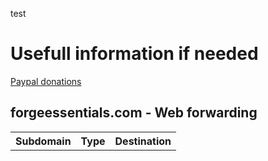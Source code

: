 test
# Usefull information if needed


[Paypal donations](https://docs.google.com/spreadsheet/ccc?key=0Apex8uHx5MpCdHR0VGtfVkQzMjNtbFdobEY0RjRGN0E#gid=0)

## forgeessentials.com - Web forwarding
<table>
<tr><th>Subdomain</th><th>Type</th><th>Destination</th></tr>

</table>